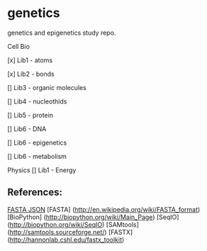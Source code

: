 # genetics
genetics and epigenetics study repo.

Cell Bio

[x] Lib1 - atoms

[x] Lib2 - bonds

[] Lib3 - organic molecules

[] Lib4 - nucleothids

[] Lib5 - protein

[] Lib6 - DNA

[] Lib6 - epigenetics

[] Lib6 - metabolism


Physics
[] Lib1 - Energy


## References:
[FASTA JSON](https://gist.github.com/BenLangmead/8307011)
[FASTA] (http://en.wikipedia.org/wiki/FASTA_format)
[BioPython] (http://biopython.org/wiki/Main_Page)
[SeqIO] (http://biopython.org/wiki/SeqIO)
[SAMtools] (http://samtools.sourceforge.net/)
[FASTX] (http://hannonlab.cshl.edu/fastx_toolkit)